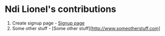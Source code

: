 # Ndi Lionel's contributions
1. Create signup page - [Signup page](https://github.com/zuri-training/auth-wiki-team7/tree/main/frontend/signup)
2. Some other stuff - [Some other stuff][http://www.someotherstuff.com]